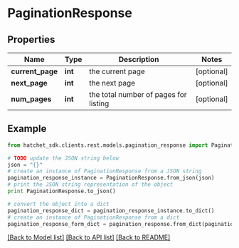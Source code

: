 # PaginationResponse


## Properties

Name | Type | Description | Notes
------------ | ------------- | ------------- | -------------
**current_page** | **int** | the current page | [optional]
**next_page** | **int** | the next page | [optional]
**num_pages** | **int** | the total number of pages for listing | [optional]

## Example

```python
from hatchet_sdk.clients.rest.models.pagination_response import PaginationResponse

# TODO update the JSON string below
json = "{}"
# create an instance of PaginationResponse from a JSON string
pagination_response_instance = PaginationResponse.from_json(json)
# print the JSON string representation of the object
print PaginationResponse.to_json()

# convert the object into a dict
pagination_response_dict = pagination_response_instance.to_dict()
# create an instance of PaginationResponse from a dict
pagination_response_form_dict = pagination_response.from_dict(pagination_response_dict)
```
[[Back to Model list]](../README.md#documentation-for-models) [[Back to API list]](../README.md#documentation-for-api-endpoints) [[Back to README]](../README.md)
